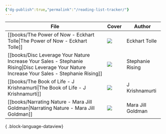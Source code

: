 ```yaml
---
{"dg-publish":true,"permalink":"/reading-list-tracker/"}
---
```


| File                                                                                                                                            | Cover                                                                                                                | Author            |
| ----------------------------------------------------------------------------------------------------------------------------------------------- | -------------------------------------------------------------------------------------------------------------------- | ----------------- |
| [[books/The Power of Now - Eckhart Tolle\|The Power of Now - Eckhart Tolle]]                                                                 | ![](http://books.google.com/books/content?id=sQYqRCIhFAMC&printsec=frontcover&img=1&zoom=1&edge=curl&source=gbs_api) | Eckhart Tolle     |
| [[books/Disc Leverage Your Nature Increase Your Sales - Stephanie Rising\|Disc Leverage Your Nature Increase Your Sales - Stephanie Rising]] | ![](http://books.google.com/books/content?id=cGnCoAEACAAJ&printsec=frontcover&img=1&zoom=1&source=gbs_api)           | Stephanie Rising  |
| [[books/The Book of Life - J Krishnamurti\|The Book of Life - J Krishnamurti]]                                                               | ![](http://books.google.com/books/content?id=lLMa6isBtk8C&printsec=frontcover&img=1&zoom=1&edge=curl&source=gbs_api) | J Krishnamurti    |
| [[books/Narrating Nature - Mara Jill Goldman\|Narrating Nature - Mara Jill Goldman]]                                                         | ![](http://books.google.com/books/content?id=mVoAEAAAQBAJ&printsec=frontcover&img=1&zoom=1&edge=curl&source=gbs_api) | Mara Jill Goldman |

{ .block-language-dataview}
